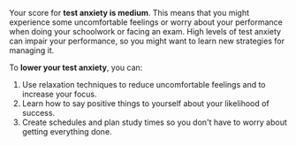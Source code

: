 Your score for **test anxiety is medium**. This means that you might experience some uncomfortable feelings or worry about your performance when doing your schoolwork or facing an exam. High levels of test anxiety can impair your performance, so you might want to learn new strategies for managing it. 

To **lower your test anxiety**, you can:

1.	Use relaxation techniques to reduce uncomfortable feelings and to increase your focus. 
2.	Learn how to say positive things to yourself about your likelihood of success.
3.  Create schedules and plan study times so you don't have to worry about getting everything done.
